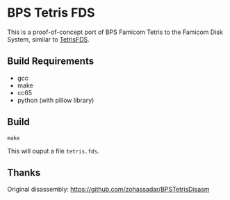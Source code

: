# BPS Tetris FDS

This is a proof-of-concept port of BPS Famicom Tetris to the Famicom Disk System, similar to [TetrisFDS](https://github.com/TakuikaNinja/TetrisFDS).


## Build Requirements

* gcc
* make
* cc65
* python (with pillow library)


## Build

`make`

This will ouput a file `tetris.fds`.

## Thanks

Original disassembly: https://github.com/zohassadar/BPSTetrisDisasm
